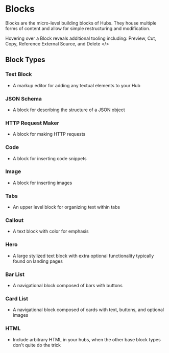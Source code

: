 # Blocks 
Blocks are the micro-level building blocks of Hubs. They house multiple forms of content and allow for simple restructuring and modification. 

<callout> Hovering over a Block reveals additional tooling including: Preview, Cut, Copy, Reference External Source, and Delete </>

## Block Types 
### Text Block 
* A markup editor for adding any textual elements to your Hub 
### JSON Schema
* A block for describing the structure of a JSON object 
### HTTP Request Maker 
* A block for making HTTP requests 
### Code
* A block for inserting code snippets 
### Image 
* A block for inserting images
### Tabs 
* An upper level block for organizing text within tabs 
### Callout 
* A text block with color for emphasis 
### Hero 
* A large stylized text block with extra optional functionality typically found on landing pages 
### Bar List 
* A navigational block composed of bars with buttons 
### Card List 
* A navigational block composed of cards with text, buttons, and optional images
### HTML 
* Include arbitrary HTML in your hubs, when the other base block types don't quite do the trick

